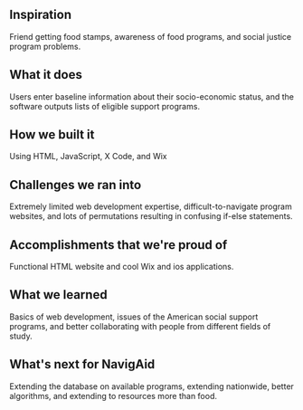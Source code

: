 ## Inspiration
Friend getting food stamps, awareness of food programs, and social justice program problems.

## What it does
Users enter baseline information about their socio-economic status, and the software outputs lists of eligible support programs.

## How we built it
Using HTML, JavaScript, X Code, and Wix

## Challenges we ran into
Extremely limited web development expertise, difficult-to-navigate program websites, and lots of permutations resulting in confusing if-else statements.

## Accomplishments that we're proud of
Functional HTML website and cool Wix and ios applications.

## What we learned
Basics of web development, issues of the American social support programs, and better collaborating with people from different fields of study.

## What's next for NavigAid
Extending the database on available programs, extending nationwide, better algorithms, and extending to resources more than food.

